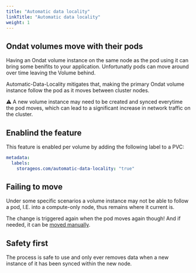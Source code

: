 ```yaml
---
title: "Automatic data locality"
linkTitle: "Automatic data locality"
weight: 1
---
```


## Ondat volumes move with their pods

Having an Ondat volume instance on the same node as the pod using it can bring some benifits to your application. Unfortunatly pods can move around over time leaving the Volume behind.

Automatic-Data-Locality mitigates that, making the primary Ondat volume instance follow the pod as it moves between cluster nodes.

⚠️ A new volume instance may need to be created and synced everytime the pod moves, which can lead to a significant increase in network traffic on the cluster.

## Enablind the feature

This feature is enabled per volume by adding the following label to a PVC:

```yaml
metadata:
  labels:
    storageos.com/automatic-data-locality: "true"
```

## Failing to move

Under some specific scenarios a volume instance may not be able to follow a pod, I.E. into a compute-only node, thus remains where it current is.

The change is triggered again when the pod moves again though! And if needed, it can be [moved manually](/docs/concepts/move.md).

## Safety first

The process is safe to use and only ever removes data when a new instance of it has been synced within the new node.